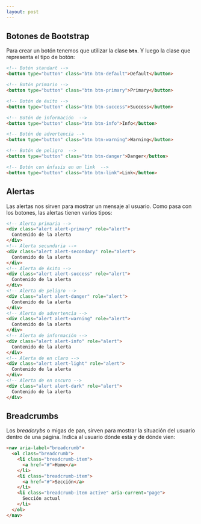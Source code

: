 ```yaml
---
layout: post
---
```



## Botones de Bootstrap

Para crear un botón tenemos que utilizar la clase **`btn`**. Y luego la clase que representa el tipo de botón:


```html
<!-- Botón standart -->
<button type="button" class="btn btn-default">Default</button>

<!-- Botón primario -->
<button type="button" class="btn btn-primary">Primary</button>

<!-- Botón de éxito -->
<button type="button" class="btn btn-success">Success</button>

<!-- Botón de información  -->
<button type="button" class="btn btn-info">Info</button>

<!-- Botón de advertencia -->
<button type="button" class="btn btn-warning">Warning</button>

<!-- Botón de peligro  -->
<button type="button" class="btn btn-danger">Danger</button>

<!-- Botón con énfasis en un link  -->
<button type="button" class="btn btn-link">Link</button>
```


## Alertas

Las alertas nos sirven para mostrar un mensaje al usuario. Como pasa con los botones, las alertas tienen varios tipos:


```html
<!-- Alerta primaria -->
<div class="alert alert-primary" role="alert">
  Contenido de la alerta
</div>
<!-- Alerta secundaria -->
<div class="alert alert-secondary" role="alert">
  Contenido de la alerta
</div>
<!-- Alerta de éxito -->
<div class="alert alert-success" role="alert">
  Contenido de la alerta
</div>
<!-- Alerta de peligro -->
<div class="alert alert-danger" role="alert">
  Contenido de la alerta
</div>
<!-- Alerta de advertencia -->
<div class="alert alert-warning" role="alert">
  Contenido de la alerta
</div>
<!-- Alerta de información -->
<div class="alert alert-info" role="alert">
  Contenido de la alerta
</div>
<!-- Alerta de en claro -->
<div class="alert alert-light" role="alert">
  Contenido de la alerta
</div>
<!-- Alerta de en oscuro -->
<div class="alert alert-dark" role="alert">
  Contenido de la alerta
</div>
```

## Breadcrumbs

Los *breadcrybs* o migas de pan, sirven para mostrar la situación del usuario dentro de una página. Indica al usuario dónde está y de dónde vien:


```html
<nav aria-label="breadcrumb">
  <ol class="breadcrumb">
    <li class="breadcrumb-item">
      <a href="#">Home</a>
    </li>
    <li class="breadcrumb-item">
      <a href="#">Sección</a>
    </li>
    <li class="breadcrumb-item active" aria-current="page">
      Sección actual
    </li>
  </ol>
</nav>
```
